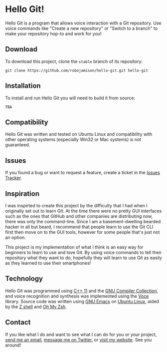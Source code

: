 # Hello Git!

Hello Git is a program that allows voice interaction with a Git repository. Use
voice commands like "Create a new repository" or "Switch to a branch" to make
your repository hop-to and work for you!

## Download

To download this project, clone the `stable` branch of its repository:

```
git clone https://github.com/robojamison/hello-git.git hello-git
```

## Installation

To install and run Hello Git you will need to build it from source:

```
TBA
```

## Compatibility

Hello Git was written and tested on Ubuntu Linux and compatibility with other
operating systems (especially Win32 or Mac systems) is not guaranteed.

## Issues

If you found a bug or want to request a feature, create a ticket in the
[Issues Tracker](https://github.com/robojamison/hello-git/issues).

## Inspiration

I was inspirted to create this project by the difficulty that I had when I
originally set out to learn Git. At the time there were no pretty GUI interfaces
such as the ones that GitHub and other companies are distributing now, there was
only the command-line. Since I am a basement-dwelling bearded hacker in all but
beard, I recommend that people learn to use the Git CLI first then move on to
the GUI tools, however for some people that's just not an option.

This project is my implementation of what I think is an easy way for beginners
to learn to use and love Git. By using voice commands to tell their repository
what they want to do, hopefully they will learn to use Git as easily as they 
learned to use their smartphones!

## Technology

Hello Git was programmed using [C++ 11][1] and the [GNU Compiler Collection][2],
and voice recognition and synthesis was implemented using the [Voce][3] library.
Source code was written using [GNU Emacs][4] on [Ubuntu Linux][5], aided by the
[Z shell][6] and [Oh My Zsh][7]. 

[1]: http://en.wikipedia.org/wiki/C%2B%2B11
[2]: https://gcc.gnu.org
[3]: http://voce.sourceforge.net
[4]: https://www.gnu.org/software/emacs
[5]: http://www.ubuntu.com/index_dell
[6]: http://www.zsh.org
[7]: https://github.com/robbyrussell/oh-my-zsh

## Contact

If you like what I do and want to see what I can do for you or your project,
[send me an email][1], [message me on Twitter][2], or [visit my website][3].
See you around!

[1]: mailto:robojamison@gmail.com
[2]: https://twitter.com/robojamison
[3]: http://jamisonbryant.com
